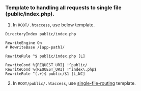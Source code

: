 ### Template to handling all requests to single file (public/index.php).

1. In `ROOT/.htaccess`, use below template.
```
DirectoryIndex public/index.php

RewriteEngine On
# RewriteBase /[app-path]/

RewriteRule ^$ public/index.php [L]

RewriteCond %{REQUEST_URI} !^public/
RewriteCond %{REQUEST_URI} !^index\.php$
RewriteRule ^(.+)$ public/$1 [L,NC]
```

2. In `ROOT/public/.htaccess`, use [single-file-routing](./single-file-routing.md) template.
